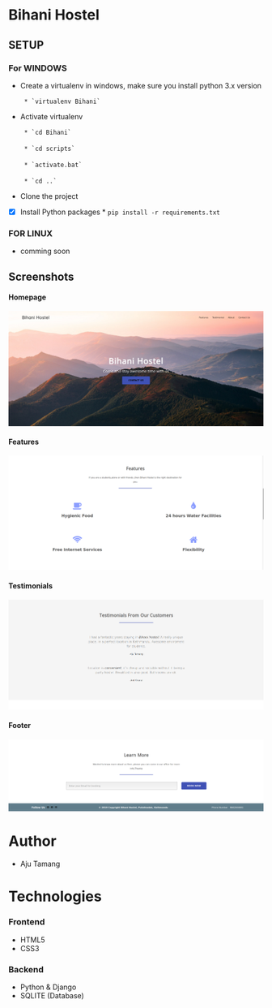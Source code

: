 # Bihani Hostel

## SETUP
### For WINDOWS
- Create a virtualenv in windows, make sure you install python 3.x version

       * `virtualenv Bihani`
   
- Activate virtualenv
       
       * `cd Bihani`
       
       * `cd scripts`
       
       * `activate.bat`
       
       * `cd ..`
- Clone the project  
   
-[x] Install Python packages
       * `pip install -r requirements.txt`         

### FOR LINUX
- comming soon

## Screenshots

#### Homepage
![alt text](./screenshots/home.png)

#### Features
![alt text](./screenshots/features.png)

#### Testimonials
![alt text](./screenshots/testimonials.png)

#### Footer
![alt text](./screenshots/footer.png)


# Author
- Aju Tamang

# Technologies
### Frontend 
- HTML5
- CSS3

### Backend
- Python & Django
- SQLITE (Database)